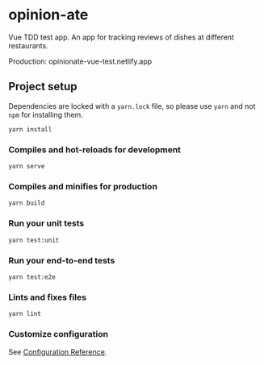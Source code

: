 # opinion-ate

Vue TDD test app.
An app for tracking reviews of dishes at different restaurants.

Production: opinionate-vue-test.netlify.app

## Project setup

Dependencies are locked with a `yarn.lock` file, so please use `yarn` and not `npm` for installing them.

```
yarn install
```

### Compiles and hot-reloads for development

```
yarn serve
```

### Compiles and minifies for production

```
yarn build
```

### Run your unit tests

```
yarn test:unit
```

### Run your end-to-end tests

```
yarn test:e2e
```

### Lints and fixes files

```
yarn lint
```

### Customize configuration

See [Configuration Reference](https://cli.vuejs.org/config/).

